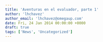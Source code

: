 ```yaml
---
title: 'Aventuras en el evaluador, parte 1'
author: 'lhchavez'
author_email: 'lhchavez@omegaup.com'
date: Fri, 24 Jan 2014 00:00:00 +0000
draft: true
tags: ['News', 'Uncategorized']
---
```


